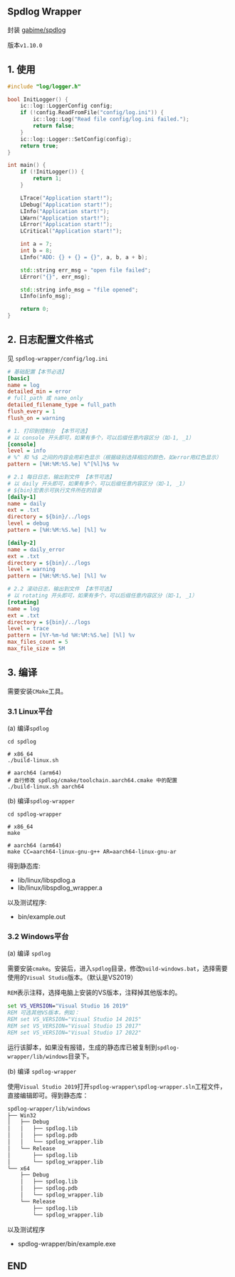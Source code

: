 ## Spdlog Wrapper

封装 [gabime/spdlog](https://github.com/gabime/spdlog)

版本`v1.10.0`

## 1. 使用

```cpp
#include "log/logger.h"

bool InitLogger() {
    ic::log::LoggerConfig config;
    if (!config.ReadFromFile("config/log.ini")) {
        ic::log::Log("Read file config/log.ini failed.");
        return false;
    }
    ic::log::Logger::SetConfig(config);
    return true;
}

int main() {
    if (!InitLogger()) {
        return 1;
    }

    LTrace("Application start!");
    LDebug("Application start!");
    LInfo("Application start!");
    LWarn("Application start!");
    LError("Application start!");
    LCritical("Application start!");

    int a = 7;
    int b = 8;
    LInfo("ADD: {} + {} = {}", a, b, a + b);

    std::string err_msg = "open file failed";
    LError("{}", err_msg);

    std::string info_msg = "file opened";
    LInfo(info_msg);

    return 0;
}
```

## 2. 日志配置文件格式

见 `spdlog-wrapper/config/log.ini`

```ini
# 基础配置【本节必选】
[basic]
name = log
detailed_min = error
# full_path 或 name_only
detailed_filename_type = full_path
flush_every = 1
flush_on = warning

# 1. 打印到控制台 【本节可选】
# 以 console 开头即可，如果有多个，可以后缀任意内容区分（如-1, _1）
[console]
level = info
# %^ 和 %$ 之间的内容会用彩色显示（根据级别选择相应的颜色，如error用红色显示）
pattern = [%H:%M:%S.%e] %^[%l]%$ %v

# 2.1 每日日志，输出到文件 【本节可选】
# 以 daily 开头即可，如果有多个，可以后缀任意内容区分（如-1, _1）
# ${bin}宏表示可执行文件所在的目录
[daily-1]
name = daily
ext = .txt
directory = ${bin}/../logs
level = debug
pattern = [%H:%M:%S.%e] [%l] %v

[daily-2]
name = daily_error
ext = .txt
directory = ${bin}/../logs
level = warning
pattern = [%H:%M:%S.%e] [%l] %v

# 2.2 滚动日志，输出到文件 【本节可选】
# 以 rotating 开头即可，如果有多个，可以后缀任意内容区分（如-1, _1）
[rotating]
name = log
ext = .txt
directory = ${bin}/../logs
level = trace
pattern = [%Y-%m-%d %H:%M:%S.%e] [%l] %v
max_files_count = 5
max_file_size = 5M
```

## 3. 编译

需要安装`CMake`工具。

### 3.1 Linux平台

(a) 编译`spdlog`

```shell
cd spdlog

# x86_64
./build-linux.sh

# aarch64 (arm64)
# 自行修改 spdlog/cmake/toolchain.aarch64.cmake 中的配置
./build-linux.sh aarch64
```

(b) 编译`spdlog-wrapper`

```shell
cd spdlog-wrapper

# x86_64
make

# aarch64 (arm64)
make CC=aarch64-linux-gnu-g++ AR=aarch64-linux-gnu-ar
```

得到静态库:

+ lib/linux/libspdlog.a
+ lib/linux/libspdlog_wrapper.a

以及测试程序:

+ bin/example.out

### 3.2 Windows平台

(a) 编译 `spdlog`

需要安装`cmake`。安装后，进入`spdlog`目录，修改`build-windows.bat`，选择需要使用的`Visual Studio`版本。（默认是VS2019）

`REM`表示注释，选择电脑上安装的VS版本，注释掉其他版本的。

```bat
set VS_VERSION="Visual Studio 16 2019"
REM 可选其他VS版本，例如：
REM set VS_VERSION="Visual Studio 14 2015"
REM set VS_VERSION="Visual Studio 15 2017"
REM set VS_VERSION="Visual Studio 17 2022"
```

运行该脚本，如果没有报错，生成的静态库已被复制到`spdlog-wrapper/lib/windows`目录下。

(b) 编译 `spdlog-wrapper`

使用`Visual Studio 2019`打开`spdlog-wrapper\spdlog-wrapper.sln`工程文件，直接编辑即可。得到静态库：

```txt
spdlog-wrapper/lib/windows
├── Win32
│   ├── Debug
│   │   ├── spdlog.lib
│   │   ├── spdlog.pdb
│   │   └── spdlog_wrapper.lib
│   └── Release
│       ├── spdlog.lib
│       └── spdlog_wrapper.lib
└── x64
    ├── Debug
    │   ├── spdlog.lib
    │   ├── spdlog.pdb
    │   └── spdlog_wrapper.lib
    └── Release
        ├── spdlog.lib
        └── spdlog_wrapper.lib
```

以及测试程序

+ spdlog-wrapper/bin/example.exe

## END
